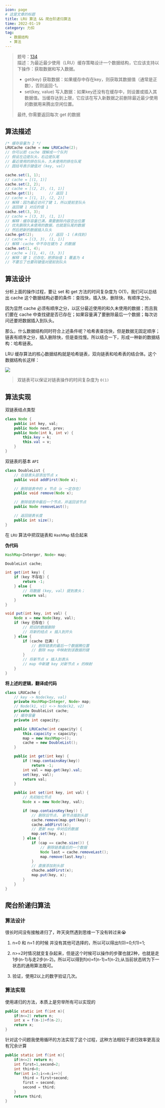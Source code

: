 ```yaml
---
icon: page
# 这是文章的标题
title: LRU 算法 && 爬台阶递归算法
time: 2022-01-19
category: 力扣
tag:
  - 数据结构
  - 算法
---
```


> 题号：[134](https://www.lintcode.com/problem/134/)\
> 描述：为最近最少使用（LRU）缓存策略设计一个数据结构，它应该支持以下操作：获取数据和写入数据。
>
> * get(key) 获取数据：如果缓存中存在key，则获取其数据值（通常是正数），否则返回-1。
> * set(key, value) 写入数据：如果key还没有在缓存中，则设置或插入其数据值。当缓存达到上限，它应该在写入新数据之前删除最近最少使用的数据用来腾出空闲位置。
>
> 最终, 你需要返回每次 get 的数据

## 算法描述

```java
/* 缓存容量为 2 */
LRUCache cache = new LRUCache(2);
// 你可以把 cache 理解成一个队列
// 假设左边是队头，右边是队尾
// 最近使用的排在队头，久未使用的排在队尾
// 圆括号表示键值对 (key, val)

cache.set(1, 1);
// cache = [(1, 1)]
cache.set(2, 2);
// cache = [(2, 2), (1, 1)]
cache.get(1);       // 返回 1
// cache = [(1, 1), (2, 2)]
// 解释：因为最近访问了键 1，所以提前至队头
// 返回键 1 对应的值 1
cache.set(3, 3);
// cache = [(3, 3), (1, 1)]
// 解释：缓存容量已满，需要删除内容空出位置
// 优先删除久未使用的数据，也就是队尾的数据
// 然后把新的数据插入队头
cache.get(2);       // 返回 -1 (未找到)
// cache = [(3, 3), (1, 1)]
// 解释：cache 中不存在键为 2 的数据
cache.set(1, 4);    
// cache = [(1, 4), (3, 3)]
// 解释：键 1 已存在，把原始值 1 覆盖为 4
// 不要忘了也要将键值对提前到队头
```

## 算法设计

分析上面的操作过程，要让 set 和 get 方法的时间复杂度为 O(1)，我们可以总结出 cache 这个数据结构必要的条件：查找快，插入快，删除快，有顺序之分。

因为显然 cache 必须有顺序之分，以区分最近使用的和久未使用的数据；而且我们要在 cache 中查找键是否已存在；如果容量满了要删除最后一个数据；每次访问还要把数据插入到队头。

那么，什么数据结构同时符合上述条件呢？哈希表查找快，但是数据无固定顺序；链表有顺序之分，插入删除快，但是查找慢。所以结合一下，形成一种新的数据结构：哈希链表。

LRU 缓存算法的核心数据结构就是哈希链表，双向链表和哈希表的结合体。这个数据结构长这样：

![](https://gitee.com/biliit/pic-go/raw/master/202201131455479.png)

> 双链表可以保证对链表操作的时间复杂度为 `O(1)`

## 算法实现

双链表结点类型

```java
class Node {
    public int key, val;
    public Node next, prev;
    public Node(int k, int v) {
        this.key = k;
        this.val = v;
    }
}
```

双链表的基本 `API`

```java
class DoubleList {  
    // 在链表头部添加节点 x
    public void addFirst(Node x);

    // 删除链表中的 x 节点（x 一定存在）
    public void remove(Node x);

    // 删除链表中最后一个节点，并返回该节点
    public Node removeLast();

    // 返回链表长度
    public int size();
}
```

在 `LRU` 算法中把双链表和 `HashMap` 结合起来

**伪代码**

```java
HashMap<Interger, Node> map;

DoubleList cache;

int get(int key) {
    if (key 不存在) {
        return -1;
    } else {
        // 将数据 (key, val) 提到表头；
        return val;
    }
}

void put(int key, int val) {
    Node x = new Node(key, val);
    if (key 已存在) {
        // 把旧的数据删除
        // 将新的结点 x 插入到开头
    } else {
        if (cache 已满) {
            // 删除链表的最后一个数据腾位置
            // 删除 map 中映射到该数据的键
        }
        // 将新节点 x 插入到表头
        // map 中新建 key 对新节点 x 的映射
    }
}
```

**将上述的逻辑，翻译成代码**

```java
class LRUCache {
    // key -> Node(key, val)
    private HashMap<Integer, Node> map;
    // Node(k1, v1) <-> Node(k2, v2)
    private DoubleList cache;
    // 缓存容量
    private int capacity;

    public LRUCache(int capacity) {
        this.capacity = capacity;
        map = new HashMap<>();
        cache = new DoubleList();
    }

    public int get(int key) {
        if (!map.containsKey(key))
            return -1;
        int val = map.get(key).val;
        set(key, val);
        return val;
    }

    public int set(int key, int val) {
        // 先初始化节点
        Node x = new Node(key, val);

        if (map.containsKey(key)) {
            // 删除旧节点， 新节点插到头部
            cache.remove(map.get(key));
            cache.addFirst(x);
            // 更新 map 中对应的数据
            map.set(key, x);
        } else {
            if (cap == cache.size()) {
                // 删除链表最后的一个数据
                Node last = cache.removeLast();
                map.remove(last.key);
            }
            // 直接添加到头部
            chache.addFirst(x);
            map.put(key, x);
        }
    }
}
```

## 爬台阶递归算法

### 算法设计

很长时间没有接触递归了，昨天突然遇到思维一下没有转过来😭

1. n=0 和 n=1 的时候 并没有其他可选择的，所以可以得出f(0)=0;f(1)=1;

2. n>=2时情况就变复杂起来，但是这个时候可以操作的步骤也就2种，也就是走1步(n-1)与走2步(n-2)。所以可以得到f(n)=f(n-1)+f(n-2);从当前状态转为下一状态的通用算法既可。

3. 验证，使用2以上的数字验证几次。

### 算法实现

使用递归的方法，本质上是穷举所有可以实现的

```java
public static int f(int n){
    if(n<=2) return n;
    int x = f(n-1)+f(n-2);
    return x;
}
```

针对这个问题我使用循环的方法实现了这个过程，这种方法相较于递归效率更高没有冗余计算

```java
public static int f(int n){
    if(n<=2) return n;
    int first=1,second=2;
    int third=0;
    for(int i=3;i<=n;i++){
        third = first+second;
        first = second;
        second = third;
    }
    return third;
}
```

